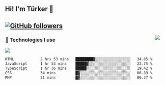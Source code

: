<!-- ## Hi! I'm Türker 🖐️ -->
##  Hi! I'm Türker 👋
## [![GitHub followers](https://img.shields.io/github/followers/turkwr?color=333&label=Follow&logo=github&logoColor=fff&style=flat-square)](https://github.com/turkwr?tab=followers)
<a href="https://discord.com/users/162740870607536128">
 <img src="https://lanyard.cnrad.dev/api/162740870607536128?hideTimestamp=true&idleMessage=Just%20chillin'%20at%20the%20moment&bg=161a23&animated=true" align="right" />
</a>

### 🧠 Technologies I use
![](https://skillicons.dev/icons?i=js,ts,py,php,html,css,tailwind,bootstrap,nodejs,express,react,nextjs&theme=dark&perline=4)


<!--START_SECTION:waka-->

```txt
HTML            2 hrs 53 mins   ████████▓░░░░░░░░░░░░░░░░   34.85 %
JavaScript      1 hr 53 mins    █████▓░░░░░░░░░░░░░░░░░░░   22.75 %
TypeScript      1 hr 36 mins    █████░░░░░░░░░░░░░░░░░░░░   19.42 %
CSS             34 mins         █▓░░░░░░░░░░░░░░░░░░░░░░░   06.89 %
PHP             31 mins         █▓░░░░░░░░░░░░░░░░░░░░░░░   06.27 %
```

<!--END_SECTION:waka-->
